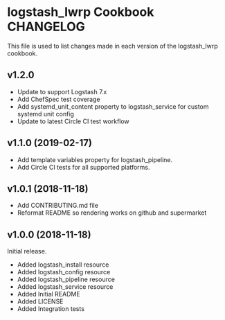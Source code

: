 # logstash_lwrp Cookbook CHANGELOG

This file is used to list changes made in each version of the logstash_lwrp cookbook.

## v1.2.0

 - Update to support Logstash 7.x
 - Add ChefSpec test coverage
 - Add systemd_unit_content property to logstash_service for custom systemd unit config
 - Update to latest Circle CI test workflow

## v1.1.0 (2019-02-17)

- Add template variables property for logstash_pipeline.
- Add Circle CI tests for all supported platforms.

## v1.0.1 (2018-11-18)

- Add CONTRIBUTING.md file
- Reformat README so rendering works on github and supermarket

## v1.0.0 (2018-11-18)

Initial release.

- Added logstash_install resource
- Added logstash_config resource
- Added logstash_pipeline resource
- Added logstash_service resource
- Added Initial README
- Added LICENSE
- Added Integration tests